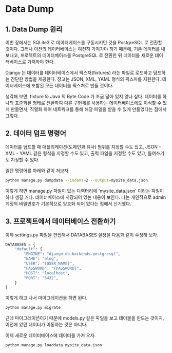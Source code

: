 # Data Dump

## 1. Data Dump 원리
이번 장에서는 SQLite3 로 데이터베이스를 구동시키던 것을 PostgreSQL 로 전환할 것이다. 그러나 이전의 데이터베이스는 여전히 가져가야 하기 때문에, 기존 데이터를 내보내고, 프로젝트의 데이터베이스를 PostgreSQL 로 전환한 뒤 데이터를 새로운 데이터베이스로 가져와야 한다.

Django 는 데이터를 데이터베이스에서 픽스처(fixtures) 라는 파일로 로드하고 덤프하는 간단한 방법을 제공한다. 장고는 JSON, XML, YAML 형식의 픽스처를 지원한다. 데이터베이스에 포함된 모든 데이터를 픽스처로 만들 것이다.

생각해 보면, fixture 와 Java 의 Byte Code 가 조금 닮아 있지 않나 싶다. 데이터를 하나의 표준화된 형태로 전환하여 다른 구현체를 사용하는 데이터베이스에도 이식할 수 있게 만들면서, 직렬화 하여 네트워크를 통해 해당 파일을 받을 수 있게 만들었다는 점에서 그렇다.

## 2. 데이터 덤프 명령어
데이터를 덤프할 때 애플리케이션(도메인과 유사) 범위를 지정할 수도 있고, JSON - XML - YAML 같은 형식을 지정할 수도 있고, 출력 파일을 지정할 수도 있고, 들여쓰기도 지정할 수 있다.

일단 명령어를 아래와 같이 쳐보자.

```bash
python manage.py dumpdata --indent=2 --output=mysite_data.json
```

이렇게 하면 manage.py 파일이 있는 디렉터리에 'mysite_data.json' 이라는 파일이 하나 생길 거다. 데이터베이스에 저장되어 있는 내용이 보인다. 나는 개인적으로 admin 계정의 비밀번호가 기본적으로 암호화 되어 있다는 점에서 신기했다.

## 3. 프로젝트에서 데이터베이스 전환하기
이제 settings.py 파일을 편집해서 DATABASES 설정을 다음과 같이 수정해 보자.
```python
DATABASES = {
    "default": {
        "ENGINE": "django.db.backends.postgresql",
        "NAME": "blog",
        "USER": "{USER_NAME}",
        "PASSWORD": "{PASSWORD}",
        "HOST": "localhost",
        "PORT": "5432",
    }
}
```

이렇게 하고 나서 마이그레이션을 하면 된다.

```bash
python manage.py migrate
```

근데 마이그레이션이기 때문에 models.py 같은 파일을 보고 테이블을 만드는 것이지, 이전에 있던 데이터가 이동하는 것은 아니다.

이제 새로운 데이터베이스에 데이터를 가져 오자.

```bash
python manage.py loaddata mysite_data.json
```